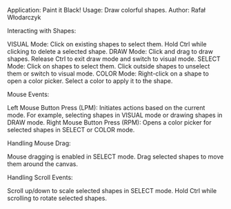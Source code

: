 Application: Paint it Black!
Usage: Draw colorful shapes.
Author: Rafał Włodarczyk

Interacting with Shapes:

VISUAL Mode: Click on existing shapes to select them. Hold Ctrl while clicking to delete a selected shape.
DRAW Mode: Click and drag to draw shapes. Release Ctrl to exit draw mode and switch to visual mode.
SELECT Mode: Click on shapes to select them. Click outside shapes to unselect them or switch to visual mode.
COLOR Mode: Right-click on a shape to open a color picker. Select a color to apply it to the shape.

Mouse Events:

Left Mouse Button Press (LPM): Initiates actions based on the current mode. For example, selecting shapes in VISUAL mode or drawing shapes in DRAW mode.
Right Mouse Button Press (RPM): Opens a color picker for selected shapes in SELECT or COLOR mode.

Handling Mouse Drag:

Mouse dragging is enabled in SELECT mode. Drag selected shapes to move them around the canvas.

Handling Scroll Events:

Scroll up/down to scale selected shapes in SELECT mode.
Hold Ctrl while scrolling to rotate selected shapes.